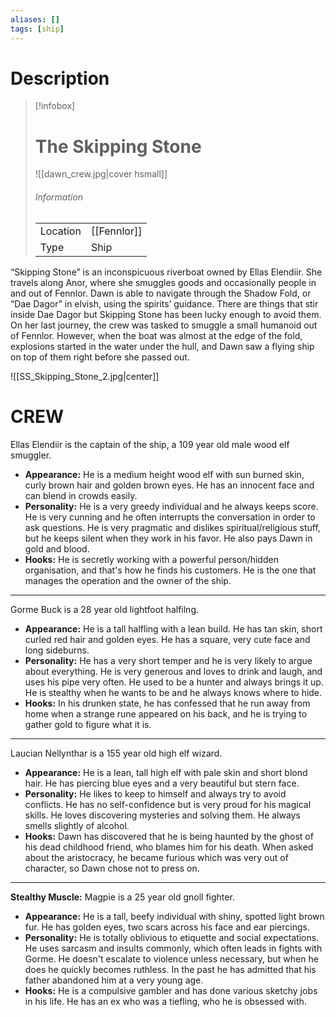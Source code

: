 ```yaml
---
aliases: []
tags: [ship]
---
```

# Description

> [!infobox]
> # The Skipping Stone
> ![[dawn_crew.jpg|cover hsmall]]
> ###### Information
> | | |
> |---|---|
> | Location | [[Fennlor]] |
> | Type | Ship |

“Skipping Stone” is an inconspicuous riverboat owned by Ellas Elendiir. She travels along Anor, where she smuggles goods and occasionally people in and out of Fennlor. Dawn is able to navigate through the Shadow Fold, or “Dae Dagor” in elvish, using the spirits’ guidance. There are things that stir inside Dae Dagor but Skipping Stone has been lucky enough to avoid them. On her last journey, the crew was tasked to smuggle a small humanoid out of Fennlor. However, when the boat was almost at the edge of the fold, explosions started in the water under the hull, and Dawn saw a flying ship on top of them right before she passed out.

![[SS_Skipping_Stone_2.jpg|center]]

# CREW

Ellas Elendiir is the captain of the ship, a 109 year old male wood elf smuggler.

- **Appearance:** He is a medium height wood elf with sun burned skin, curly brown hair and golden brown eyes. He has an innocent face and can blend in crowds easily.
- **Personality:** He is a very greedy individual and he always keeps score. He is very cunning and he often interrupts the conversation in order to ask questions. He is very pragmatic and dislikes spiritual/religious stuff, but he keeps silent when they work in his favor. He also pays Dawn in gold and blood.
- **Hooks:** He is secretly working with a powerful person/hidden organisation, and that's how he finds his customers. He is the one that manages the operation and the owner of the ship.

--- 
Gorme Buck is a 28 year old lightfoot halfilng.

- **Appearance:** He is a tall halfling with a lean build. He has tan skin, short curled red hair and golden eyes. He has a square, very cute face and long sideburns.
- **Personality:** He has a very short temper and he is very likely to argue about everything. He is very generous and loves to drink and laugh, and uses his pipe very often. He used to be a hunter and always brings it up. He is stealthy when he wants to be and he always knows where to hide.
- **Hooks:** In his drunken state, he has confessed that he run away from home when a strange rune appeared on his back, and he is trying to gather gold to figure what it is.

---
Laucian Nellynthar is a 155 year old high elf wizard.

- **Appearance:** He is a lean, tall high elf with pale skin and short blond hair. He has piercing blue eyes and a very beautiful but stern face.
- **Personality:** He likes to keep to himself and always try to avoid conflicts. He has no self-confidence but is very proud for his magical skills. He loves discovering mysteries and solving them. He always smells slightly of alcohol.
- **Hooks:** Dawn has discovered that he is being haunted by the ghost of his dead childhood friend, who blames him for his death. When asked about the aristocracy, he became furious which was very out of character, so Dawn chose not to press on.

---
**Stealthy Muscle:** Magpie is a 25 year old gnoll fighter.

- **Appearance:** He is a tall, beefy individual with shiny, spotted light brown fur. He has golden eyes, two scars across his face and ear piercings.
- **Personality:** He is totally oblivious to etiquette and social expectations. He uses sarcasm and insults commonly, which often leads in fights with Gorme. He doesn't escalate to violence unless necessary, but when he does he quickly becomes ruthless. In the past he has admitted that his father abandoned him at a very young age. 
- **Hooks:** He is a compulsive gambler and has done various sketchy jobs in his life. He has an ex who was a tiefling, who he is obsessed with.

